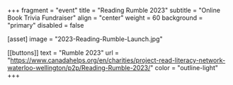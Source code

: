 +++
fragment = "event"
title = "Reading Rumble 2023"
subtitle = "Online Book Trivia Fundraiser"
align = "center"
weight = 60
background = "primary"
disabled = false

[asset]
image = "2023-Reading-Rumble-Launch.jpg"

[[buttons]]
  text = "Rumble 2023"
  url = "https://www.canadahelps.org/en/charities/project-read-literacy-network-waterloo-wellington/p2p/Reading-Rumble-2023/"
  color = "outline-light" 
+++